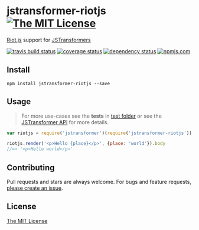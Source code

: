 # jstransformer-riotjs [![The MIT License][license-img]][license-url]

[Riot.js](https://github.com/riot/riot/tree/30f1dc8c8f216b2784dd332823716a888841325c) support for [JSTransformers][jstransformers-url]

[![travis build status][travis-img]][travis-url] [![coverage status][coveralls-img]][coveralls-url] [![dependency status][david-img]][david-url] [![npmjs.com][npmjs-img]][npmjs-url]


## Install
```
npm install jstransformer-riotjs --save
```


## Usage
> For more use-cases see the **tests** in [test folder](./test) or see the [JSTransformer API](http://github.com/jstransformers/jstransformer#api) for more details.

```js
var riotjs = require('jstransformer')(require('jstransformer-riotjs'));

riotjs.render('<p>Hello {place}</p>', {place: 'world'}).body
//=> '<p>Hello world</p>'
```


## Contributing
Pull requests and stars are always welcome. For bugs and feature requests, [please create an issue](https://github.com/jstransformers/jstransformer-riotjs/issues/new).


## License
[The MIT License][license-url]


[npmjs-url]: https://www.npmjs.com/package/jstransformer-riotjs
[npmjs-img]: https://img.shields.io/npm/v/jstransformer-riotjs.svg

[license-url]: ./LICENSE
[license-img]: https://img.shields.io/badge/license-MIT-blue.svg

[travis-url]: https://travis-ci.org/jstransformers/jstransformer-riotjs
[travis-img]: https://img.shields.io/travis/jstransformers/jstransformer-riotjs.svg

[coveralls-url]: https://coveralls.io/r/jstransformers/jstransformer-riotjs
[coveralls-img]: https://img.shields.io/coveralls/jstransformers/jstransformer-riotjs.svg

[david-url]: https://david-dm.org/jstransformers/jstransformer-riotjs
[david-img]: https://img.shields.io/david/jstransformers/jstransformer-riotjs.svg

[jstransformers-url]: http://github.com/jstransformers
